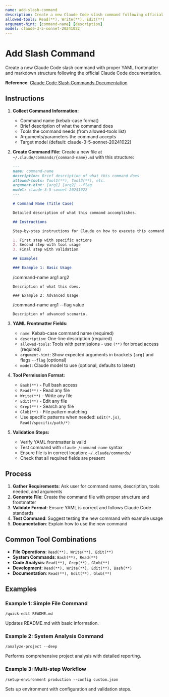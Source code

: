 ```yaml
---
name: add-slash-command
description: Create a new Claude Code slash command following official documentation structure
allowed-tools: Read(**), Write(**), Edit(**)
argument-hint: [command-name] [description]
model: claude-3-5-sonnet-20241022
---
```


# Add Slash Command

Create a new Claude Code slash command with proper YAML frontmatter and markdown structure following the official Claude Code documentation.

**Reference**: [Claude Code Slash Commands Documentation](https://docs.anthropic.com/en/docs/claude-code/slash-commands)

## Instructions

1. **Collect Command Information:**
   - Command name (kebab-case format)
   - Brief description of what the command does
   - Tools the command needs (from allowed-tools list)
   - Arguments/parameters the command accepts
   - Target model (default: claude-3-5-sonnet-20241022)

2. **Create Command File:**
   Create a new file at `~/.claude/commands/{command-name}.md` with this structure:

   ```markdown
   ---
   name: command-name
   description: Brief description of what this command does
   allowed-tools: Tool1(**), Tool2(**), etc.
   argument-hint: [arg1] [arg2] --flag
   model: claude-3-5-sonnet-20241022
   ---
   
   # Command Name (Title Case)
   
   Detailed description of what this command accomplishes.
   
   ## Instructions
   
   Step-by-step instructions for Claude on how to execute this command:
   
   1. First step with specific actions
   2. Second step with tool usage
   3. Final step with validation
   
   ## Examples
   
   ### Example 1: Basic Usage
   ```
   /command-name arg1 arg2
   ```
   Description of what this does.
   
   ### Example 2: Advanced Usage
   ```
   /command-name arg1 --flag value
   ```
   Description of advanced scenario.
   ```

3. **YAML Frontmatter Fields:**
   - `name`: Kebab-case command name (required)
   - `description`: One-line description (required)
   - `allowed-tools`: Tools with permissions - use `(**)` for broad access (required)
   - `argument-hint`: Show expected arguments in brackets `[arg]` and flags `--flag` (optional)
   - `model`: Claude model to use (optional, defaults to latest)

4. **Tool Permission Format:**
   - `Bash(**)` - Full bash access
   - `Read(**)` - Read any file
   - `Write(**)` - Write any file
   - `Edit(**)` - Edit any file
   - `Grep(**)` - Search any file
   - `Glob(**)` - File pattern matching
   - Use specific patterns when needed: `Edit(*.js)`, `Read(/specific/path/*)`

5. **Validation Steps:**
   - Verify YAML frontmatter is valid
   - Test command with `claude /command-name` syntax
   - Ensure file is in correct location: `~/.claude/commands/`
   - Check that all required fields are present

## Process

1. **Gather Requirements**: Ask user for command name, description, tools needed, and arguments
2. **Generate File**: Create the command file with proper structure and frontmatter
3. **Validate Format**: Ensure YAML is correct and follows Claude Code standards
4. **Test Command**: Suggest testing the new command with example usage
5. **Documentation**: Explain how to use the new command

## Common Tool Combinations

- **File Operations**: `Read(**), Write(**), Edit(**)`
- **System Commands**: `Bash(**), Read(**)`
- **Code Analysis**: `Read(**), Grep(**), Glob(**)`
- **Development**: `Read(**), Write(**), Edit(**), Bash(**)`
- **Documentation**: `Read(**), Edit(**), Glob(**)`

## Examples

### Example 1: Simple File Command
```
/quick-edit README.md
```
Updates README.md with basic information.

### Example 2: System Analysis Command  
```
/analyze-project --deep
```
Performs comprehensive project analysis with detailed reporting.

### Example 3: Multi-step Workflow
```
/setup-environment production --config custom.json
```
Sets up environment with configuration and validation steps.